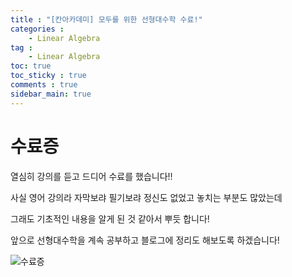 ```yaml
---
title : "[칸아카데미] 모두를 위한 선형대수학 수료!"
categories :
    - Linear Algebra
tag :
    - Linear Algebra
toc: true
toc_sticky : true
comments : true
sidebar_main: true
---
```


# 수료증

열심히 강의를 듣고 드디어 수료를 했습니다!!

사실 영어 강의라 자막보랴 필기보랴 정신도 없었고 놓치는 부분도 많았는데 

그래도 기초적인 내용을 알게 된 것 같아서 뿌듯 합니다!

앞으로 선형대수학을 계속 공부하고 블로그에 정리도 해보도록 하겠습니다!



![수료증](../../images/수료증.JPEG)
